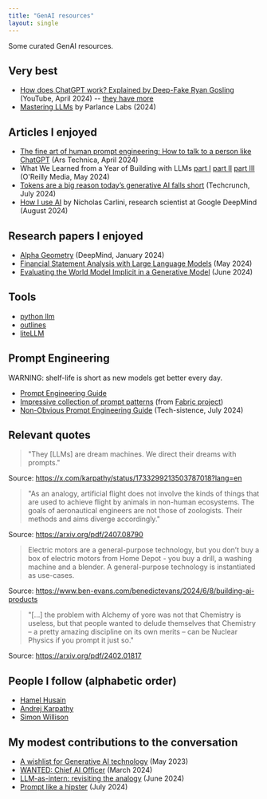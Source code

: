 ```yaml
---
title: "GenAI resources"
layout: single
---
```


Some curated GenAI resources.

## Very best
* [How does ChatGPT work? Explained by Deep-Fake Ryan Gosling](https://www.youtube.com/watch?v=xU_MFS_ACrU) (YouTube, April 2024) -- [they have more](https://www.youtube.com/@howtofly-with-AI/videos)
* [Mastering LLMs](https://parlance-labs.com/education/) by Parlance Labs (2024)

## Articles I enjoyed
* [The fine art of human prompt engineering: How to talk to a person like ChatGPT](https://arstechnica.com/information-technology/2024/04/the-fine-art-of-human-prompt-engineering-how-to-talk-to-a-person-like-chatgpt/) (Ars Technica, April 2024)
* What We Learned from a Year of Building with LLMs [part I](https://www.oreilly.com/radar/what-we-learned-from-a-year-of-building-with-llms-part-i/) [part II](https://www.oreilly.com/radar/what-we-learned-from-a-year-of-building-with-llms-part-ii/) [part III](https://www.oreilly.com/radar/what-we-learned-from-a-year-of-building-with-llms-part-iii-strategy/) (O'Reilly Media, May 2024)
* [Tokens are a big reason today’s generative AI falls short](https://techcrunch.com/2024/07/06/tokens-are-a-big-reason-todays-generative-ai-falls-short/) (Techcrunch, July 2024)
* [How I use AI](https://nicholas.carlini.com/writing/2024/how-i-use-ai.html) by Nicholas Carlini, research scientist at Google DeepMind (August 2024)

## Research papers I enjoyed
* [Alpha Geometry](https://deepmind.google/discover/blog/alphageometry-an-olympiad-level-ai-system-for-geometry/) (DeepMind, January 2024)
* [Financial Statement Analysis with Large Language Models](https://bfi.uchicago.edu/wp-content/uploads/2024/05/BFI_WP_2024-65.pdf) (May 2024)
* [Evaluating the World Model Implicit in a Generative Model](https://arxiv.org/abs/2406.03689) (June 2024)

## Tools
* [python llm](https://llm.datasette.io/en/stable/)
* [outlines](https://github.com/outlines-dev/outlines)
* [liteLLM](https://www.litellm.ai/)

## Prompt Engineering
WARNING: shelf-life is short as new models get better every day.
* [Prompt Engineering Guide](https://www.promptingguide.ai/) 
* [Impressive collection of prompt patterns](https://github.com/danielmiessler/fabric/tree/main/patterns) (from [Fabric project](https://github.com/danielmiessler/fabric/tree/main))
* [Non-Obvious Prompt Engineering Guide](https://www.techsistence.com/p/non-obvious-prompt-engineering-guide) (Tech-sistence, July 2024)

## Relevant quotes
> "They \[LLMs\] are dream machines. We direct their dreams with prompts."

Source: https://x.com/karpathy/status/1733299213503787018?lang=en
> "As an analogy, artificial flight does not involve the kinds of things that are used to achieve flight by animals in non-human ecosystems. The goals of aeronautical engineers are not those of zoologists. Their methods and aims diverge accordingly."

Source: https://arxiv.org/pdf/2407.08790

> Electric motors are a general-purpose technology, but you don’t buy a box of electric motors from Home Depot - you buy a drill, a washing machine and a blender. A general-purpose technology is instantiated as use-cases.

Source: https://www.ben-evans.com/benedictevans/2024/6/8/building-ai-products

> "\[…\] the problem with Alchemy of yore was not that Chemistry is useless, but that people wanted to delude themselves that Chemistry – a pretty amazing discipline on its own merits –
can be Nuclear Physics if you prompt it just so."

Source: https://arxiv.org/pdf/2402.01817

## People I follow (alphabetic order)
* [Hamel Husain](https://hamel.dev/)
* [Andrej Karpathy](https://karpathy.ai/)
* [Simon Willison](https://simonwillison.net/tags/generative-ai/)

## My modest contributions to the conversation
* [A wishlist for Generative AI technology](https://www.linkedin.com/pulse/wishlist-generative-ai-technology-arnaud-sahuguet/) (May 2023)
* [WANTED: Chief AI Officer](https://www.linkedin.com/pulse/wanted-chief-ai-officer-arnaud-sahuguet-t3ume/) (March 2024)
* [LLM-as-intern: revisiting the analogy](https://www.linkedin.com/pulse/llm-as-intern-revisiting-theanalogy-arnaud-sahuguet-c1uqe/) (June 2024)
* [Prompt like a hipster](https://www.linkedin.com/posts/sahuguet_hipsters-ordering-brunch-as-the-finest-form-activity-7211723102014029824-cbeO/) (July 2024)
